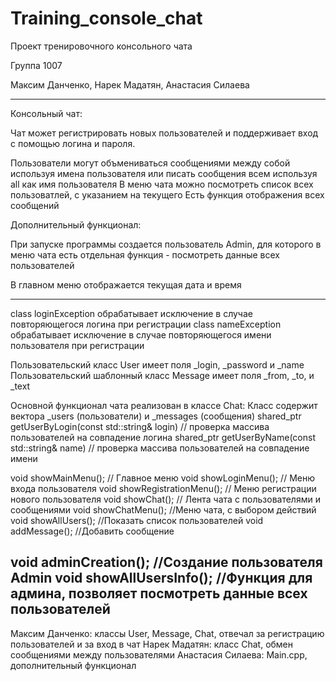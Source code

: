 # Training_console_chat
Проект тренировочного консольного чата

Группа 1007

Максим Данченко, Нарек Мадатян, Анастасия Силаева

-----------------------------------------
Консольный чат:

Чат может регистрировать новых пользователей и поддерживает вход с помощью логина и пароля.

Пользователи могут объмениваться сообщениями между собой используя имена пользователя или писать сообщения всем используя all как имя пользователя
В меню чата можно посмотреть список всех пользоватлей, с указанием на текущего
Есть функция отображения всех сообщений

Дополнительный функционал:

При запуске программы создается пользователь Admin, для которого в меню чата есть отдельная функция - посмотреть данные всех пользователей

В главном меню отображается текущая дата и время

-------------------------------------------------
class loginException обрабатывает исключение в случае повторяющегося логина при регистрации
class nameException обрабатывает исключение в случае повторяющегося имени пользователя при регистрации

Пользовательский класс User имеет поля _login, _password и _name
Пользовательский шаблонный класс Message имеет поля _from, _to, и _text

Основной функционал чата реализован в классе Chat:
Класс содержит вектора _users (пользователи) и _messages (сообщения)
shared_ptr<User> getUserByLogin(const std::string& login) // проверка массива пользователей на совпадение логина
shared_ptr<User> getUserByName(const std::string& name) // проверка массива пользователей на совпадение имени

void showMainMenu(); // Главное меню
void showLoginMenu(); // Меню входа пользователя
void showRegistrationMenu(); // Меню регистрации нового пользователя
void showChat(); // Лента чата с пользователями и сообщениями
void showChatMenu(); //Меню чата, с выбором действий
void showAllUsers(); //Показать список пользователей
void addMessage(); //Добавить сообщение


void adminCreation(); //Создание пользователя Admin
void showAllUsersInfo(); //Функция для админа, позволяет посмотреть данные всех пользователей
-----------------------------------------------------------

Максим Данченко: классы User, Message, Сhat, отвечал за регистрацию пользователей и за вход в чат
Нарек Мадатян: класс Chat, обмен сообщениями между пользователями
Анастасия Силаева: Main.cpp, дополнительный функционал